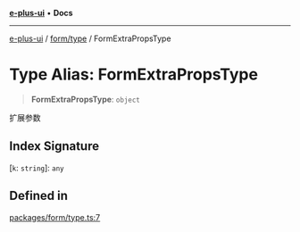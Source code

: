 [**e-plus-ui**](../../../README.md) • **Docs**

***

[e-plus-ui](../../../modules.md) / [form/type](../README.md) / FormExtraPropsType

# Type Alias: FormExtraPropsType

> **FormExtraPropsType**: `object`

扩展参数

## Index Signature

 \[`k`: `string`\]: `any`

## Defined in

[packages/form/type.ts:7](https://github.com/c-eqian/e-plus-ui/blob/9afe3efca84f90347511649ce68bd1a732377c38/packages/form/type.ts#L7)
